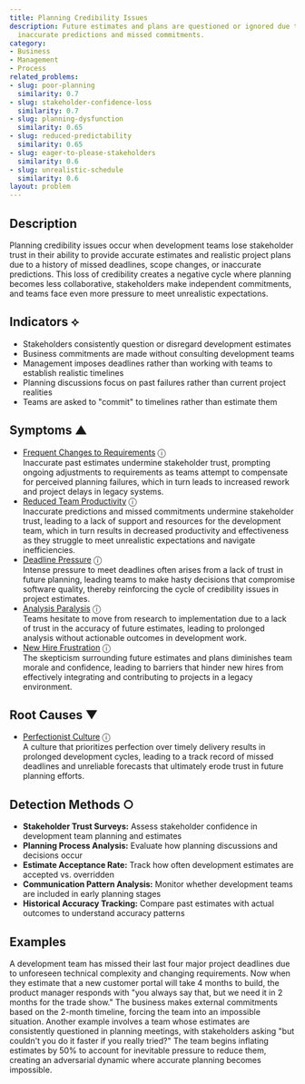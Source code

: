 ```yaml
---
title: Planning Credibility Issues
description: Future estimates and plans are questioned or ignored due to history of
  inaccurate predictions and missed commitments.
category:
- Business
- Management
- Process
related_problems:
- slug: poor-planning
  similarity: 0.7
- slug: stakeholder-confidence-loss
  similarity: 0.7
- slug: planning-dysfunction
  similarity: 0.65
- slug: reduced-predictability
  similarity: 0.65
- slug: eager-to-please-stakeholders
  similarity: 0.6
- slug: unrealistic-schedule
  similarity: 0.6
layout: problem
---
```


## Description

Planning credibility issues occur when development teams lose stakeholder trust in their ability to provide accurate estimates and realistic project plans due to a history of missed deadlines, scope changes, or inaccurate predictions. This loss of credibility creates a negative cycle where planning becomes less collaborative, stakeholders make independent commitments, and teams face even more pressure to meet unrealistic expectations.

## Indicators ⟡

- Stakeholders consistently question or disregard development estimates
- Business commitments are made without consulting development teams
- Management imposes deadlines rather than working with teams to establish realistic timelines
- Planning discussions focus on past failures rather than current project realities
- Teams are asked to "commit" to timelines rather than estimate them

## Symptoms ▲
- [Frequent Changes to Requirements](frequent-changes-to-requirements.md) <span class="info-tooltip" title="Confidence: 0.427, Strength: 0.695">ⓘ</span>
<br/>  Inaccurate past estimates undermine stakeholder trust, prompting ongoing adjustments to requirements as teams attempt to compensate for perceived planning failures, which in turn leads to increased rework and project delays in legacy systems.
- [Reduced Team Productivity](reduced-team-productivity.md) <span class="info-tooltip" title="Confidence: 0.414, Strength: 0.766">ⓘ</span>
<br/>  Inaccurate predictions and missed commitments undermine stakeholder trust, leading to a lack of support and resources for the development team, which in turn results in decreased productivity and effectiveness as they struggle to meet unrealistic expectations and navigate inefficiencies.
- [Deadline Pressure](deadline-pressure.md) <span class="info-tooltip" title="Confidence: 0.325, Strength: 0.701">ⓘ</span>
<br/>  Intense pressure to meet deadlines often arises from a lack of trust in future planning, leading teams to make hasty decisions that compromise software quality, thereby reinforcing the cycle of credibility issues in project estimates.
- [Analysis Paralysis](analysis-paralysis.md) <span class="info-tooltip" title="Confidence: 0.318, Strength: 0.725">ⓘ</span>
<br/>  Teams hesitate to move from research to implementation due to a lack of trust in the accuracy of future estimates, leading to prolonged analysis without actionable outcomes in development work.
- [New Hire Frustration](new-hire-frustration.md) <span class="info-tooltip" title="Confidence: 0.307, Strength: 0.730">ⓘ</span>
<br/>  The skepticism surrounding future estimates and plans diminishes team morale and confidence, leading to barriers that hinder new hires from effectively integrating and contributing to projects in a legacy environment.

## Root Causes ▼
- [Perfectionist Culture](perfectionist-culture.md) <span class="info-tooltip" title="Confidence: 0.302, Strength: 0.860">ⓘ</span>
<br/>  A culture that prioritizes perfection over timely delivery results in prolonged development cycles, leading to a track record of missed deadlines and unreliable forecasts that ultimately erode trust in future planning efforts.

## Detection Methods ○

- **Stakeholder Trust Surveys:** Assess stakeholder confidence in development team planning and estimates
- **Planning Process Analysis:** Evaluate how planning discussions and decisions occur
- **Estimate Acceptance Rate:** Track how often development estimates are accepted vs. overridden
- **Communication Pattern Analysis:** Monitor whether development teams are included in early planning stages
- **Historical Accuracy Tracking:** Compare past estimates with actual outcomes to understand accuracy patterns

## Examples

A development team has missed their last four major project deadlines due to unforeseen technical complexity and changing requirements. Now when they estimate that a new customer portal will take 4 months to build, the product manager responds with "you always say that, but we need it in 2 months for the trade show." The business makes external commitments based on the 2-month timeline, forcing the team into an impossible situation. Another example involves a team whose estimates are consistently questioned in planning meetings, with stakeholders asking "but couldn't you do it faster if you really tried?" The team begins inflating estimates by 50% to account for inevitable pressure to reduce them, creating an adversarial dynamic where accurate planning becomes impossible.
